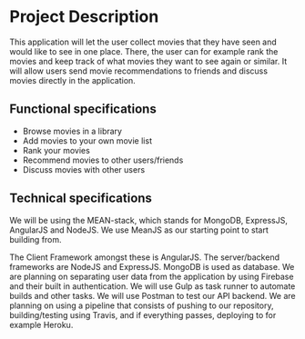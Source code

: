 # Project Description

This application will let the user collect movies that they have seen and would
like to see in one place. There, the user can for example rank the movies and
keep track of what movies they want to see again or similar.
It will allow users send movie recommendations to friends and discuss movies 
directly in the application.

## Functional specifications
* Browse movies in a library
* Add movies to your own movie list
* Rank your movies
* Recommend movies to other users/friends
* Discuss movies with other users

## Technical specifications

We will be using the MEAN-stack, which stands for MongoDB, ExpressJS, AngularJS
and NodeJS. We use MeanJS as our starting point to start  building from.

The Client Framework amongst these is AngularJS.
The server/backend frameworks are NodeJS and ExpressJS. 
MongoDB is used as database.
We are planning on separating user data from the application by using
Firebase and their built in authentication.
We will use Gulp as task runner to automate builds and other tasks.
We will use Postman to test our API backend.
We are planning on using a pipeline that consists of pushing to our repository,
building/testing using Travis, and if everything passes,
deploying to for example Heroku.


